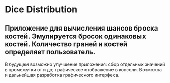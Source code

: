 # Dice Distribution

Приложение для вычисления шансов броска костей.
Эмулируется бросок одинаковых костей.
Количество граней и костей определяет пользователь.
---
В будущем возможно улучшение приложения:
сбор отдельных значений в промежутки от и до;
графическое отображение в консоли.
Возможна и дальнейшая разработка графического интерфеса.
